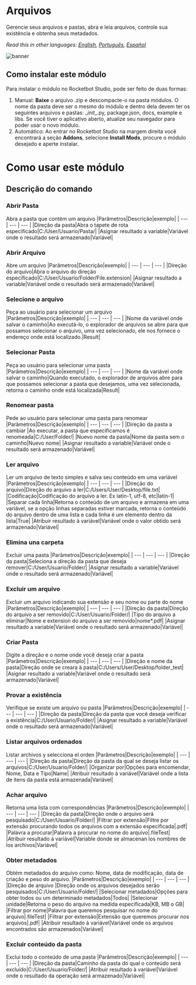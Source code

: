 # Arquivos
  
Gerencie seus arquivos e pastas, abra e leia arquivos, controle sua existência e obtenha seus metadados.  

*Read this in other languages: [English](Manual_Files.md), [Português](Manual_Files.pr.md), [Español](Manual_Files.es.md)*
  
![banner](imgs/Banner_Files.png)
## Como instalar este módulo
  
Para instalar o módulo no Rocketbot Studio, pode ser feito de duas formas:
1. Manual: __Baixe__ o arquivo .zip e descompacte-o na pasta módulos. O nome da pasta deve ser o mesmo do módulo e dentro dela devem ter os seguintes arquivos e pastas: \__init__.py, package.json, docs, example e libs. Se você tiver o aplicativo aberto, atualize seu navegador para poder usar o novo módulo.
2. Automático: Ao entrar no Rocketbot Studio na margem direita você encontrará a seção **Addons**, selecione **Install Mods**, procure o módulo desejado e aperte instalar.  



# Como usar este módulo



## Descrição do comando

### Abrir Pasta
  
Abra a pasta que contém um arquivo
|Parâmetros|Descrição|exemplo|
| --- | --- | --- |
|Direção da pasta|Abra o tapete de rota especificado|C:/User/Usuario/Pasta/|
|Asignar resultado a variable|Variável onde o resultado será armazenado|Variável|

### Abrir Arquivo
  
Abre um arquivo 
|Parâmetros|Descrição|exemplo|
| --- | --- | --- |
|Direção do arquivo|Abra o arquivo do direção especificado|C:/User/Usuario/Folder/File.extension|
|Asignar resultado a variable|Variável onde o resultado será armazenado|Variável|

### Selecione o arquivo
  
Peça ao usuário para selecionar um arquivo
|Parâmetros|Descrição|exemplo|
| --- | --- | --- |
|Nome da variável onde salvar o caminho|Ao executá-lo, o explorador de arquivos se abre para que possamos selecionar o arquivo, uma vez selecionado, ele nos fornece o endereço onde está localizado.|Result|

### Selecionar Pasta
  
Peça ao usuário para selecionar uma pasta
|Parâmetros|Descrição|exemplo|
| --- | --- | --- |
|Nome da variável onde salvar o caminho|Quando executado, o explorador de arquivos abre para que possamos selecionar a pasta que desejamos, uma vez selecionada, retorna o caminho onde está localizada|Result|

### Renomear pasta
  
Pede ao usuário para selecionar uma pasta para renomear
|Parâmetros|Descrição|exemplo|
| --- | --- | --- |
|Direção da pasta a cambiar |Ao executar, a pasta que especificamos é renomeada|C:/User/Folder/|
|Nuevo nome da pasta|Nome da pasta sem o caminho|Nuevo nome|
|Asignar resultado a variable|Variável onde o resultado será armazenado|Variável|

### Ler arquivo
  
Ler um arquivo de texto simples e salva seu conteúdo em uma variável
|Parâmetros|Descrição|exemplo|
| --- | --- | --- |
|Direção do arquivo|Direção do arquivo a ler|C:/Users/User/Desktop/file.txt|
|Codificação|Codificação do arquivo a ler. Ex latin-1, utf-8, etc|latin-1|
|Separar cada linha|Retorna o conteúdo de um arquivo e armazena em uma variável, se a opção linhas separadas estiver marcada, retorna o conteúdo do arquivo dentro de uma lista e cada linha é um elemento dentro da lista|True|
|Atribuir resultado à variável|Variável onde o valor obtido será armazenado|Variável|

### Elimina una carpeta
  
Excluir uma pasta
|Parâmetros|Descrição|exemplo|
| --- | --- | --- |
|Direção da pasta|Seleciona a direção da pasta que deseja remover|C:/User/Usuario/Folder/|
|Asignar resultado a variable|Variável onde o resultado será armazenado|Variável|

### Excluir um arquivo
  
Excluir um arquivo indicando sua extensão e seu nome ou parte do nome
|Parâmetros|Descrição|exemplo|
| --- | --- | --- |
|Direção da pasta|Direção do arquivo a ser removido|C:/User/Usuario/Folder/|
|Tipo do arquivo a eliminar|Nome e extension do arquivo a ser removido|nome*.pdf|
|Asignar resultado a variable|Variável onde o resultado será armazenado|Variável|

### Criar Pasta
  
Digite a direção e o nome onde você deseja criar a pasta
|Parâmetros|Descrição|exemplo|
| --- | --- | --- |
|Direção e nome da pasta|Direção onde se creara à pasta|C:/Users/User/Desktop/folder_test|
|Asignar resultado a variable|Variável onde o resultado será armazenado|Variável|

### Provar a existência
  
Verifique se existe um arquivo ou pasta
|Parâmetros|Descrição|exemplo|
| --- | --- | --- |
|Direção da pasta|Direção da pasta que você deseja verificar a existência|C:/User/Usuario/Folder/|
|Asignar resultado a variable|Variável onde o resultado será armazenado|Variável|

### Listar arquivos ordenados
  
Listar archivos y selecciona el orden
|Parâmetros|Descrição|exemplo|
| --- | --- | --- |
|Direção da pasta|Direção da pasta da qual se deseja listar os arquivos|C:/User/Usuario/Folder/|
|Organizar por|Opções para encomendar, Nome, Data e Tipo|Name|
|Atribuir resultado à variável|Variável onde a lista de itens da pasta está armazenada|Variável|

### Achar arquivo
  
Retorna uma lista com correspondências
|Parâmetros|Descrição|exemplo|
| --- | --- | --- |
|Direção da pasta|Direção onde o arquivo será pesquisado|C:/User/Usuario/Folder/|
|Filtrar por extensão|Filtre por extensão procurando todos os arquivos com a extensão especificada|.pdf|
|Palavra a procurar|Palavra a procurar no nome do arquivo|.fileTest|
|Atribuir resultado à variável|Variable donde se almacenan los nombres de los archivos|Variável|

### Obter metadados
  
Obtém metadados do arquivo como: Nome, data de modificação, data de criação e peso do arquivo.
|Parâmetros|Descrição|exemplo|
| --- | --- | --- |
|Direção de arquivo |Direção onde os arquivos desejados serão pesquisados|C:/User/Usuario/Folder/|
|Selecionar metadados|Opções para obter todos ou um determinado metadados|Todos|
|Selecionar unidade|Retorna o peso do arquivo na medida especificada|KB, MB o GB|
|Filtrar por nome|Palavra que queremos pesquisar no nome do arquivo|.fileTest|
|Filtrar por extensão|Extensão que queremos procurar nos arquivos|.pdf|
|Atribuir resultado à variável|Variável onde os arquivos encontrados são armazenados|Variável|

### Excluir conteúdo da pasta
  
Exclui todo o conteúdo de uma pasta
|Parâmetros|Descrição|exemplo|
| --- | --- | --- |
|Direção da pasta|Caminho da pasta do qual o conteúdo será excluído|C:/User/Usuario/Folder/|
|Atribuir resultado à variável|Variável onde o resultado da operação será armazenado|Variável|
